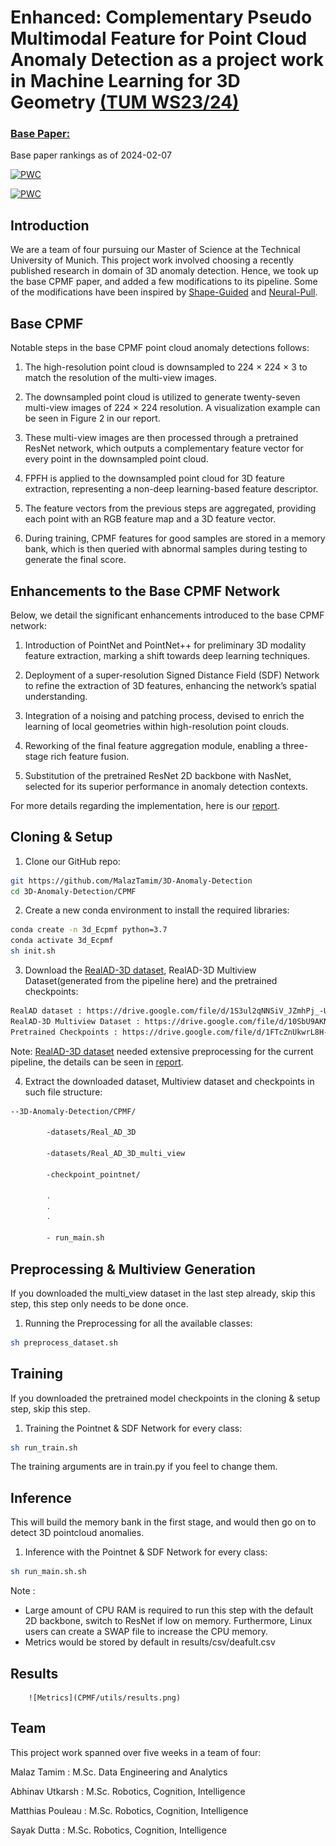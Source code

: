 
# Enhanced:  Complementary Pseudo Multimodal Feature for Point Cloud Anomaly Detection as a project work in Machine Learning for 3D Geometry [(TUM WS23/24)]()
### [Base Paper:](https://arxiv.org/abs/2303.13194)
Base paper rankings as of 2024-02-07

[![PWC](https://img.shields.io/endpoint.svg?url=https://paperswithcode.com/badge/complementary-pseudo-multimodal-feature-for/depth-anomaly-detection-and-segmentation-on)](https://paperswithcode.com/sota/depth-anomaly-detection-and-segmentation-on?p=complementary-pseudo-multimodal-feature-for)

[![PWC](https://img.shields.io/endpoint.svg?url=https://paperswithcode.com/badge/complementary-pseudo-multimodal-feature-for/3d-anomaly-detection-and-segmentation-on)](https://paperswithcode.com/sota/3d-anomaly-detection-and-segmentation-on?p=complementary-pseudo-multimodal-feature-for)




## Introduction
We are a team of four pursuing our Master of Science at the Technical University of Munich. This project work involved choosing a recently published research in domain of 3D anomaly detection. Hence, we took up the base CPMF paper, and added a few modifications to its pipeline. Some of the modifications have  been inspired by [Shape-Guided](https://openreview.net/pdf?id=IkSGn9fcPz) and [Neural-Pull](https://arxiv.org/pdf/2011.13495.pdf).



## Base CPMF
Notable steps in the base CPMF point cloud anomaly detections follows:
1. The high-resolution point cloud is downsampled to 224 × 224 × 3 to match the resolution of the multi-view images.

2. The downsampled point cloud is utilized to generate twenty-seven multi-view images of 224 × 224 resolution. A visualization example can be seen in Figure 2 in our report.

3. These multi-view images are then processed through a pretrained ResNet network, which outputs a complementary feature vector for every point in the downsampled point cloud.

4. FPFH is applied to the downsampled point cloud for 3D feature extraction, representing a non-deep learning-based feature descriptor.

5. The feature vectors from the previous steps are aggregated, providing each point with an RGB feature map and a 3D feature vector.

6. During training, CPMF features for good samples are stored in a memory bank, which is then queried with abnormal samples during testing to generate the final score.


## Enhancements to the Base CPMF Network

Below, we detail the significant enhancements introduced to the base CPMF network:
1. Introduction of PointNet and PointNet++ for preliminary 3D modality feature extraction, marking a shift towards deep learning techniques.
2. Deployment of a super-resolution Signed Distance Field (SDF) Network to refine the extraction of 3D features, enhancing the network’s spatial understanding.

3. Integration of a noising and patching process, devised to enrich the learning of local geometries within high-resolution point clouds.

4. Reworking of the final feature aggregation module, enabling a three-stage rich feature fusion.

5. Substitution of the pretrained ResNet 2D backbone with NasNet, selected for its superior performance in anomaly detection contexts.

For more details regarding the implementation, here is our [report]().
## Cloning & Setup

1.  Clone our GitHub repo:
```bash
git https://github.com/MalazTamim/3D-Anomaly-Detection
cd 3D-Anomaly-Detection/CPMF
```

2. Create a new conda environment to install the required libraries:
```bash
conda create -n 3d_Ecpmf python=3.7
conda activate 3d_Ecpmf
sh init.sh
```

3. Download the [RealAD-3D dataset](https://github.com/M-3LAB/Real3D-AD), RealAD-3D Multiview Dataset(generated from the pipeline here) and the pretrained checkpoints:
```bash
RealAD dataset : https://drive.google.com/file/d/1S3ul2qNNSiV_JZmhPj_-U0ZbO2TdVN30/view?usp=sharing
RealAD-3D Multiview Dataset : https://drive.google.com/file/d/10SbU9AKNQQyIlT5Q0MkvRaUlhvxHpiry/view?usp=sharing
Pretrained Checkpoints : https://drive.google.com/file/d/1FTcZnUkwrL8H--xBFQY2z3esVCuwR_ZX/view?usp=sharing
```
Note: [RealAD-3D dataset](https://github.com/M-3LAB/Real3D-AD) needed extensive preprocessing for the current pipeline, the details can be seen in  [report]().

4. Extract the downloaded dataset, Multiview dataset and checkpoints in such file structure:
```bash
--3D-Anomaly-Detection/CPMF/

        -datasets/Real_AD_3D

        -datasets/Real_AD_3D_multi_view

        -checkpoint_pointnet/

        .
        .
        .

        - run_main.sh
```


## Preprocessing & Multiview Generation
If you downloaded the multi_view dataset in the last step already, skip this step, this step only needs to be done once.

1. Running the Preprocessing for all the available classes:
```bash
sh preprocess_dataset.sh
```

## Training
If you downloaded the pretrained model checkpoints in the cloning & setup step, skip this step.

1. Training the Pointnet & SDF Network for every class:
```bash
sh run_train.sh
```

The training arguments are in train.py if you feel to change them.


## Inference
This will build the memory bank in the first stage, and would then go on to detect 3D pointcloud anomalies.

1. Inference with the Pointnet & SDF Network for every class:
```bash
sh run_main.sh.sh
```

Note : 
- Large amount of CPU RAM is required to run this step with the default 2D backbone, switch to ResNet if low on memory. Furthermore, Linux users can create a SWAP file to increase the CPU memory.
- Metrics would be stored by default in results/csv/deafult.csv


## Results

        ![Metrics](CPMF/utils/results.png)

## Team
This project work spanned over five weeks in a team of four:

Malaz Tamim : M.Sc. Data Engineering and Analytics

Abhinav Utkarsh : M.Sc. Robotics, Cognition, Intelligence

Matthias Pouleau : M.Sc. Robotics, Cognition, Intelligence

Sayak Dutta : M.Sc. Robotics, Cognition, Intelligence